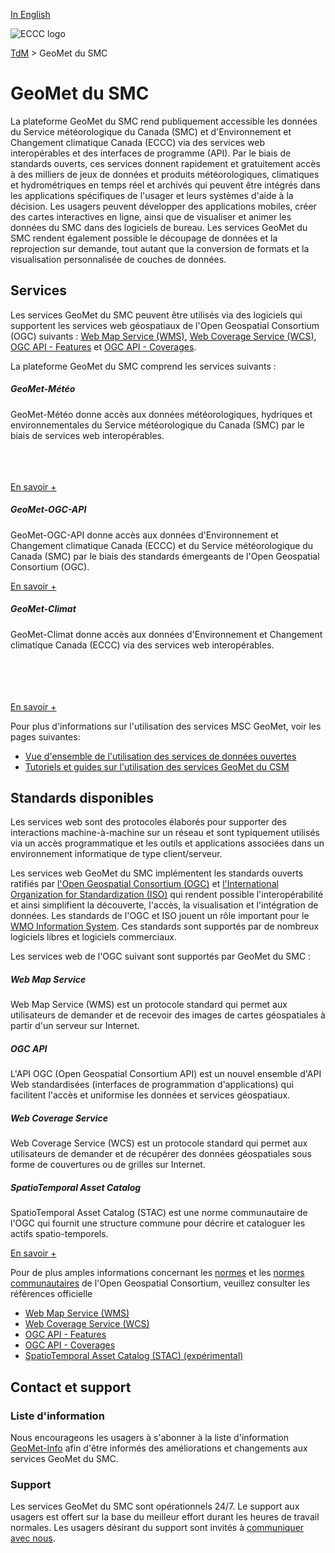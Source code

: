 [In English](readme_en.md)

![ECCC logo](../img_eccc-logo.png)

[TdM](../readme_fr.md) > GeoMet du SMC


# GeoMet du SMC

La plateforme GeoMet du SMC rend publiquement accessible les données du Service météorologique du Canada (SMC) et d'Environnement et Changement climatique Canada (ECCC) via des services web interopérables et des interfaces de programme (API). Par le biais de standards ouverts, ces services donnent rapidement et gratuitement accès à des milliers de jeux de données et produits météorologiques, climatiques et hydrométriques en temps réel et archivés qui peuvent être intégrés dans les applications spécifiques de l'usager et leurs systèmes d'aide à la décision. Les usagers peuvent développer des applications mobiles, créer des cartes interactives en ligne, ainsi que de visualiser et animer les données du SMC dans des logiciels de bureau. Les services GeoMet du SMC rendent également possible le découpage de données et la reprojection sur demande, tout autant que la conversion de formats et la visualisation personnalisée de couches de données.

## Services

Les services GeoMet du SMC peuvent être utilisés via des logiciels qui supportent les services web géospatiaux de l'Open Geospatial Consortium (OGC) suivants : [Web Map Service (WMS)](https://www.opengeospatial.org/standards/wms), [Web Coverage Service (WCS)](https://www.opengeospatial.org/standards/wcs), [OGC API - Features](https://ogcapi.ogc.org/features/) et [OGC API - Coverages](https://ogcapi.ogc.org/coverages/).

La plateforme GeoMet du SMC comprend les services suivants :
<div class="card-deck">
  <div class="card text-black mb-3 text-center">
    <div class="card-header bg-light"><h5>GeoMet-Météo</h5></div>
    <div class="card-body">
      <p class="card-text">GeoMet-Météo donne accès aux données météorologiques, hydriques et environnementales du Service météorologique du Canada (SMC) par le biais de services web interopérables.</p></br></br></br><a href="https://geo.weather.gc.ca/geomet/?lang=en&service=WMS&version=1.3.0&request=GetCapabilities" class="btn btn-primary">En savoir +</a>
    </div>
  </div>
  <div class="card mb-3 text-center">
    <div class="card-header bg-light"><h5>GeoMet-OGC-API</h5></div>
    <div class="card-body">
      <p class="card-text">
      GeoMet-OGC-API donne accès aux données d'Environnement et Changement climatique Canada (ECCC) et du Service météorologique du Canada (SMC) par le biais des standards émergeants de l'Open Geospatial Consortium (OGC).</p><a href="https://api.weather.gc.ca/" class="btn btn-primary">En savoir +</a>
    </div>
  </div>
   <div class="card mb-3 text-center">
    <div class="card-header bg-light"><h5>GeoMet-Climat</h5></div>
    <div class="card-body">
      <p class="card-text">
      GeoMet-Climat donne accès aux données d'Environnement et Changement climatique Canada (ECCC) via des services web interopérables.</p></br></br></br></br><a href="https://geo.weather.gc.ca/geomet-climate?service=WMS&version=1.3.0&request=GetCapabilities" class="btn btn-primary">En savoir +</a>
    </div>
  </div>
</div>

Pour plus d'informations sur l'utilisation des services MSC GeoMet, voir les pages suivantes:

*    [Vue d'ensemble de l'utilisation des services de données ouvertes](https://eccc-msc.github.io/open-data/usage/readme_fr/)
*    [Tutoriels et guides sur l'utilisation des services GeoMet du CSM](/usage/tutorials_fr/)

## Standards disponibles

Les services web sont des protocoles élaborés pour supporter des interactions machine-à-machine sur un réseau et sont typiquement utilisés via un accès programmatique et les outils et applications associées dans un environnement informatique de type client/serveur.

Les services web GeoMet du SMC implémentent les standards ouverts ratifiés par [l'Open Geospatial Consortium (OGC)](https://www.opengeospatial.org/) et [l'International Organization for Standardization (ISO)](https://www.isotc211.org/) qui rendent possible l'interopérabilité et ainsi simplifient la découverte, l'accès, la visualisation et l'intégration de données. Les standards de l'OGC et ISO jouent un rôle important pour le [WMO Information System](https://public.wmo.int/fr). Ces standards sont supportés par de nombreux logiciels libres et logiciels commerciaux.

Les services web de l'OGC suivant sont supportés par GeoMet du SMC :

<div class="card-deck">
  <div class="card text-black mb-3 text-center">
    <div class="card-header bg-light"><h5>Web Map Service</h5></div>
    <div class="card-body">
      <p class="card-text">
        Web Map Service (WMS) est un protocole standard qui permet aux utilisateurs de demander et de recevoir des images de cartes géospatiales à partir d'un serveur sur Internet.</p>
    </div>
  </div>
  <div class="card mb-3 text-center">
    <div class="card-header bg-light"><h5>OGC API</h5></div>
    <div class="card-body">
      <p class="card-text">
      L'API OGC (Open Geospatial Consortium API) est un nouvel ensemble d'API Web standardisées (interfaces de programmation d'applications) qui facilitent l'accès et uniformise les données et services géospatiaux.</p>
    </div>
  </div>
</div>

<div class="card-deck">
  <div class="card mb-3 text-center">
    <div class="card-header bg-light"><h5>Web Coverage Service</h5></div>
    <div class="card-body">
      <p class="card-text">
      Web Coverage Service (WCS) est un protocole standard qui permet aux utilisateurs de demander et de récupérer des données géospatiales sous forme de couvertures ou de grilles sur Internet.</p>
    </div>
  </div>
  <div class="card mb-3 text-center">
    <div class="card-header bg-light"><h5>SpatioTemporal Asset Catalog</h5></div>
    <div class="card-body">
      <p class="card-text">
      SpatioTemporal Asset Catalog (STAC) est une norme communautaire de l'OGC qui fournit une structure commune pour décrire et cataloguer les actifs spatio-temporels.</p>
      <a href="../stac_fr" class="btn btn-primary">En savoir +</a>
    </div>
  </div>
</div>

Pour de plus amples informations concernant les [normes](https://www.ogc.org/standards) et les [normes communautaires](https://www.ogc.org/standards/community/) de l'Open Geospatial Consortium, veuillez consulter les références officielle

*   [Web Map Service (WMS)](https://www.opengeospatial.org/standards/wms)
*   [Web Coverage Service (WCS)](https://www.opengeospatial.org/standards/wcs)
*   [OGC API - Features](https://ogcapi.ogc.org/features/)
*   [OGC API - Coverages](https://ogcapi.ogc.org/coverages/)
*   [SpatioTemporal Asset Catalog (STAC) (expérimental)](https://stacspec.org/en)

## Contact et support

### <span class="badge badge-light">Liste d'information</span>

Nous encourageons les usagers à s'abonner à la liste d'information [GeoMet-Info](https://lists.ec.gc.ca/cgi-bin/mailman/listinfo/geomet-info) afin d'être informés des améliorations et changements aux services GeoMet du SMC.


### <span class="badge badge-light">Support</span>

Les services GeoMet du SMC sont opérationnels 24/7. Le support aux usagers est offert sur la base du meilleur effort durant les heures de travail normales. Les usagers désirant du support sont invités à [communiquer avec nous](https://meteo.gc.ca/mainmenu/contact_us_f.html).
</br></br></br>



